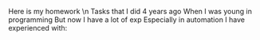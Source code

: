 Here is my homework \n
Tasks that I did 4 years ago
When I was young in programming
But now
I have a lot of exp
Especially in automation
I have experienced with:
